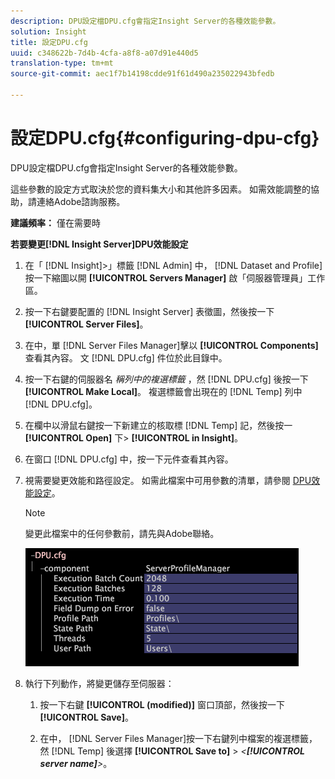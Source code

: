 ```yaml
---
description: DPU設定檔DPU.cfg會指定Insight Server的各種效能參數。
solution: Insight
title: 設定DPU.cfg
uuid: c348622b-7d4b-4cfa-a8f8-a07d91e440d5
translation-type: tm+mt
source-git-commit: aec1f7b14198cdde91f61d490a235022943bfedb

---
```



# 設定DPU.cfg{#configuring-dpu-cfg}

DPU設定檔DPU.cfg會指定Insight Server的各種效能參數。

這些參數的設定方式取決於您的資料集大小和其他許多因素。 如需效能調整的協助，請連絡Adobe諮詢服務。

**建議頻率：** 僅在需要時

**若要變更[!DNL Insight Server]DPU效能設定**

1. 在「 [!DNL Insight]>」標籤 [!DNL Admin] 中， [!DNL Dataset and Profile] 按一下縮圖以開 **[!UICONTROL Servers Manager]** 啟「伺服器管理員」工作區。
1. 按一下右鍵要配置的 [!DNL Insight Server] 表徵圖，然後按一下 **[!UICONTROL Server Files]**。
1. 在中，單 [!DNL Server Files Manager]擊以 **[!UICONTROL Components]** 查看其內容。 文 [!DNL DPU.cfg] 件位於此目錄中。
1. 按一下右鍵的伺服器名 *稱列中的複選標籤* ，然 [!DNL DPU.cfg] 後按一下 **[!UICONTROL Make Local]**。 複選標籤會出現在的 [!DNL Temp] 列中 [!DNL DPU.cfg]。
1. 在欄中以滑鼠右鍵按一下新建立的核取標 [!DNL Temp] 記，然後按一 **[!UICONTROL Open]** 下> **[!UICONTROL in Insight]**。
1. 在窗口 [!DNL DPU.cfg] 中，按一下元件查看其內容。
1. 視需要變更效能和路徑設定。 如需此檔案中可用參數的清單，請參閱 [DPU效能設定](../../../home/c-inst-svr/c-cfg-stgs-ref/c-dpu-perf-stgs.md#concept-477c4c526de44bda84176e62266c3df1)。

   >[!NOTE]
   >
   >變更此檔案中的任何參數前，請先與Adobe聯絡。

   ![](assets/cfg_DPU_egvalues.png)

1. 執行下列動作，將變更儲存至伺服器：

   1. 按一下右鍵 **[!UICONTROL (modified)]** 窗口頂部，然後按一下 **[!UICONTROL Save]**。

   1. 在中， [!DNL Server Files Manager]按一下右鍵列中檔案的複選標籤，然 [!DNL Temp] 後選擇 **[!UICONTROL Save to]** > *&lt;**[!UICONTROL server name]**>*。


